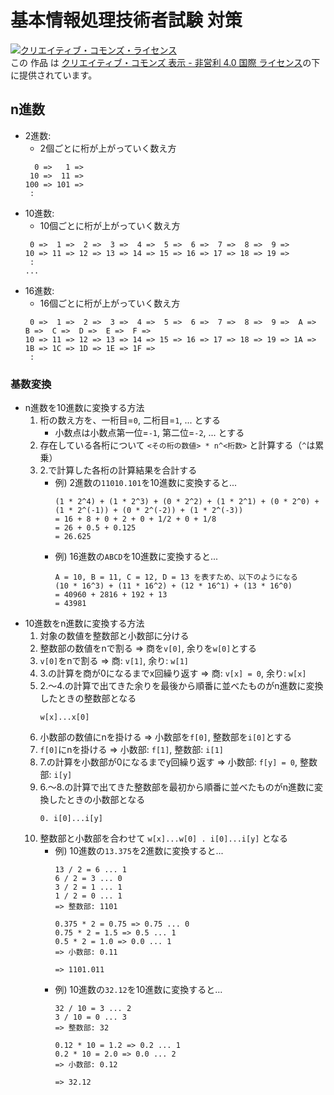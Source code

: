 # 基本情報処理技術者試験 対策

<a rel="license" href="http://creativecommons.org/licenses/by-nc/4.0/"><img alt="クリエイティブ・コモンズ・ライセンス" style="border-width:0" src="https://i.creativecommons.org/l/by-nc/4.0/88x31.png" /></a><br />この 作品 は <a rel="license" href="http://creativecommons.org/licenses/by-nc/4.0/">クリエイティブ・コモンズ 表示 - 非営利 4.0 国際 ライセンス</a>の下に提供されています。

## n進数

- 2進数:
    - 2個ごとに桁が上がっていく数え方
    ```
      0 =>   1 =>
     10 =>  11 =>
    100 => 101 =>
     : 
    ```
- 10進数:
    - 10個ごとに桁が上がっていく数え方
    ```
     0 =>  1 =>  2 =>  3 =>  4 =>  5 =>  6 =>  7 =>  8 =>  9 =>
    10 => 11 => 12 => 13 => 14 => 15 => 16 => 17 => 18 => 19 =>
     :
    ...
    ```
- 16進数:
    - 16個ごとに桁が上がっていく数え方
    ```
     0 =>  1 =>  2 =>  3 =>  4 =>  5 =>  6 =>  7 =>  8 =>  9 =>  A =>  B =>  C =>  D =>  E =>  F =>
    10 => 11 => 12 => 13 => 14 => 15 => 16 => 17 => 18 => 19 => 1A => 1B => 1C => 1D => 1E => 1F =>
     :
    ```

### 基数変換
- n進数を10進数に変換する方法
    1. 桁の数え方を、一桁目=`0`, 二桁目=`1`, ... とする
        - 小数点は小数点第一位=`-1`, 第二位=`-2`, ... とする
    2. 存在している各桁について `<その桁の数値> * n^<桁数>` と計算する（`^`は累乗）
    3. 2.で計算した各桁の計算結果を合計する
        - 例) 2進数の`11010.101`を10進数に変換すると...
            ```
            (1 * 2^4) + (1 * 2^3) + (0 * 2^2) + (1 * 2^1) + (0 * 2^0) + (1 * 2^(-1)) + (0 * 2^(-2)) + (1 * 2^(-3))
            = 16 + 8 + 0 + 2 + 0 + 1/2 + 0 + 1/8
            = 26 + 0.5 + 0.125
            = 26.625
            ```
        - 例) 16進数の`ABCD`を10進数に変換すると...
            ```
            A = 10, B = 11, C = 12, D = 13 を表すため、以下のようになる
            (10 * 16^3) + (11 * 16^2) + (12 * 16^1) + (13 * 16^0)
            = 40960 + 2816 + 192 + 13
            = 43981
            ```
- 10進数をn進数に変換する方法
    1. 対象の数値を整数部と小数部に分ける
    2. 整数部の数値をnで割る => 商を`v[0]`, 余りを`w[0]`とする
    3. `v[0]`をnで割る => 商: `v[1]`, 余り: `w[1]`
    4. 3.の計算を商が0になるまでx回繰り返す => 商: `v[x] = 0`, 余り: `w[x]`
    5. 2.〜4.の計算で出てきた余りを最後から順番に並べたものがn進数に変換したときの整数部となる
        ```
        w[x]...x[0]
        ```
    6. 小数部の数値にnを掛ける => 小数部を`f[0]`, 整数部を`i[0]`とする
    7. `f[0]`にnを掛ける => 小数部: `f[1]`, 整数部: `i[1]`
    8. 7.の計算を小数部が0になるまでy回繰り返す => 小数部: `f[y] = 0`, 整数部: `i[y]`
    9. 6.〜8.の計算で出てきた整数部を最初から順番に並べたものがn進数に変換したときの小数部となる
        ```
        0. i[0]...i[y]
        ```
    10. 整数部と小数部を合わせて `w[x]...w[0] . i[0]...i[y]` となる
        - 例) 10進数の`13.375`を2進数に変換すると...
            ```
            13 / 2 = 6 ... 1
            6 / 2 = 3 ... 0
            3 / 2 = 1 ... 1
            1 / 2 = 0 ... 1
            => 整数部: 1101

            0.375 * 2 = 0.75 => 0.75 ... 0
            0.75 * 2 = 1.5 => 0.5 ... 1
            0.5 * 2 = 1.0 => 0.0 ... 1
            => 小数部: 0.11

            => 1101.011
            ```
        - 例) 10進数の`32.12`を10進数に変換すると...
            ```
            32 / 10 = 3 ... 2
            3 / 10 = 0 ... 3
            => 整数部: 32

            0.12 * 10 = 1.2 => 0.2 ... 1
            0.2 * 10 = 2.0 => 0.0 ... 2
            => 小数部: 0.12

            => 32.12
            ```
